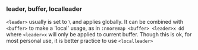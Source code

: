 ### leader, buffer, localleader
`<leader>` usually is set to `\` and applies globally.
It can be combined with `<buffer>` to make a 'local' usage, as in `:nnoremap <buffer> <leader>x dd` where `<leader>x` will only be applied to current buffer. 
Though this is ok, for most personal use, it is better practice to use `<localleader>` 

